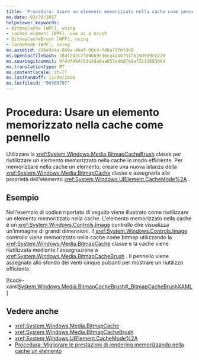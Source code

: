 ```yaml
---
title: 'Procedura: Usare un elemento memorizzato nella cache come pennello'
ms.date: 03/30/2017
helpviewer_keywords:
- BitmapCache [WPF], using
- cached element [WPF], use as a brush
- BitmapCacheBrush [WPF], using
- CacheMode [WPF], using
ms.assetid: d36e944a-866e-4baf-98c4-fd6a75f6fdd0
ms.openlocfilehash: 78df242c7f00b69e36ea4ab6751f51509d9e2220
ms.sourcegitcommit: 9f6df084c53a3da0ea657ed0d708a72213683084
ms.translationtype: MT
ms.contentlocale: it-IT
ms.lasthandoff: 12/09/2020
ms.locfileid: "96968797"
---
```

# <a name="how-to-use-a-cached-element-as-a-brush"></a>Procedura: Usare un elemento memorizzato nella cache come pennello
Utilizzare la <xref:System.Windows.Media.BitmapCacheBrush> classe per riutilizzare un elemento memorizzato nella cache in modo efficiente. Per memorizzare nella cache un elemento, creare una nuova istanza della <xref:System.Windows.Media.BitmapCache> classe e assegnarla alla proprietà dell'elemento <xref:System.Windows.UIElement.CacheMode%2A> .  
  
## <a name="example"></a>Esempio  
 Nell'esempio di codice riportato di seguito viene illustrato come riutilizzare un elemento memorizzato nella cache. L'elemento memorizzato nella cache è un <xref:System.Windows.Controls.Image> controllo che visualizza un'immagine di grandi dimensioni. Il <xref:System.Windows.Controls.Image> controllo viene memorizzato nella cache come bitmap utilizzando la <xref:System.Windows.Media.BitmapCache> classe e la cache viene riutilizzata mediante l'assegnazione a <xref:System.Windows.Media.BitmapCacheBrush> . Il pennello viene assegnato allo sfondo dei venti cinque pulsanti per mostrare un riutilizzo efficiente.  
  
 [!code-xaml[System.Windows.Media.BitmapCacheBrush#_BitmapCacheBrushXAML](~/samples/snippets/csharp/VS_Snippets_Wpf/system.windows.media.bitmapcachebrush/cs/window1.xaml#_bitmapcachebrushxaml)]  
  
## <a name="see-also"></a>Vedere anche

- <xref:System.Windows.Media.BitmapCache>
- <xref:System.Windows.Media.BitmapCacheBrush>
- <xref:System.Windows.UIElement.CacheMode%2A>
- [Procedura: Migliorare le prestazioni di rendering memorizzando nella cache un elemento](how-to-improve-rendering-performance-by-caching-an-element.md)
